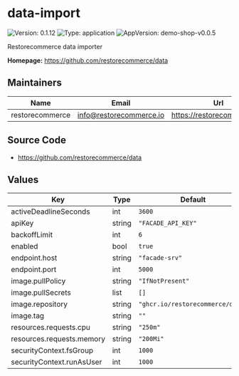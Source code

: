 # data-import

![Version: 0.1.12](https://img.shields.io/badge/Version-0.1.12-informational?style=flat-square) ![Type: application](https://img.shields.io/badge/Type-application-informational?style=flat-square) ![AppVersion: demo-shop-v0.0.5](https://img.shields.io/badge/AppVersion-demo--shop--v0.0.5-informational?style=flat-square)

Restorecommerce data importer

**Homepage:** <https://github.com/restorecommerce/data>

## Maintainers

| Name | Email | Url |
| ---- | ------ | --- |
| restorecommerce | <info@restorecommerce.io> | <https://restorecommerce.io/> |

## Source Code

* <https://github.com/restorecommerce/data>

## Values

| Key | Type | Default | Description |
|-----|------|---------|-------------|
| activeDeadlineSeconds | int | `3600` |  |
| apiKey | string | `"FACADE_API_KEY"` |  |
| backoffLimit | int | `6` |  |
| enabled | bool | `true` |  |
| endpoint.host | string | `"facade-srv"` |  |
| endpoint.port | int | `5000` |  |
| image.pullPolicy | string | `"IfNotPresent"` |  |
| image.pullSecrets | list | `[]` |  |
| image.repository | string | `"ghcr.io/restorecommerce/data"` |  |
| image.tag | string | `""` |  |
| resources.requests.cpu | string | `"250m"` |  |
| resources.requests.memory | string | `"200Mi"` |  |
| securityContext.fsGroup | int | `1000` |  |
| securityContext.runAsUser | int | `1000` |  |


